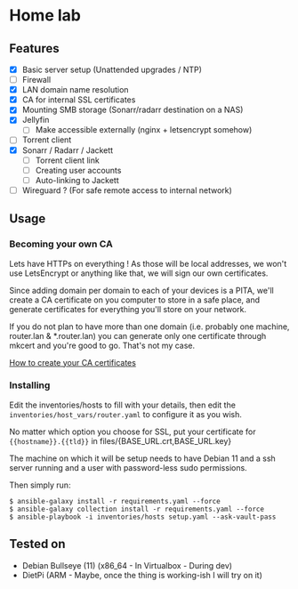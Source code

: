 # Home lab

## Features

- [x] Basic server setup (Unattended upgrades / NTP)
- [ ] Firewall
- [x] LAN domain name resolution
- [x] CA for internal SSL certificates
- [x] Mounting SMB storage (Sonarr/radarr destination on a NAS)
- [x] Jellyfin
    - [ ] Make accessible externally (nginx + letsencrypt somehow)
- [ ] Torrent client
- [x] Sonarr / Radarr / Jackett
    - [ ] Torrent client link
    - [ ] Creating user accounts
    - [ ] Auto-linking to Jackett
- [ ] Wireguard ? (For safe remote access to internal network)

## Usage

### Becoming your own CA

Lets have HTTPs on everything ! As those will be local addresses, we won't use LetsEncrypt or anything like that, we will sign our own certificates.

Since adding domain per domain to each of your devices is a PITA, we'll create a CA certificate on you computer to store in a safe place, and generate certificates for everything you'll store on your network.

If you do not plan to have more than one domain (i.e. probably one machine, router.lan & *.router.lan) you can generate only one certificate through mkcert and you're good to go. That's not my case.

[How to create your CA certificates](/be-your-own-ca.md)


### Installing

Edit the inventories/hosts to fill with your details, then edit the `inventories/host_vars/router.yaml` to configure it as you wish.

No matter which option you choose for SSL, put your certificate for `{{hostname}}.{{tld}}` in files/{BASE_URL.crt,BASE_URL.key}

The machine on which it will be setup needs to have Debian 11 and a ssh server running and a user with password-less sudo permissions.

Then simply run:
```
$ ansible-galaxy install -r requirements.yaml --force
$ ansible-galaxy collection install -r requirements.yaml --force
$ ansible-playbook -i inventories/hosts setup.yaml --ask-vault-pass
```

## Tested on

- Debian Bullseye (11) (x86_64 - In Virtualbox - During dev)
- DietPi (ARM - Maybe, once the thing is working-ish I will try on it)
